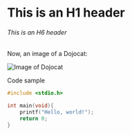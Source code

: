 # This is an H1 header

###### This is an H6 header

Now, an image of a Dojocat:

![Image of Dojocat](https://octodex.github.com/images/dojocat.jpg)

Code sample

``` c
#include <stdio.h>

int main(void){
    printf("Hello, world!");
    return 0;
}
```
